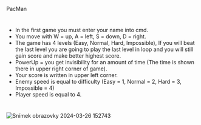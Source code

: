 PacMan
#
- In the first game you must enter your name into cmd.
- You move with W = up, A = left, S = down, D = right.
- The game has 4 levels (Easy, Normal, Hard, Impossible), If you will beat the last level you are going to play the last level in loop and you will still gain score and make better highest score.
- PowerUp = you get invisibility for an amount of time (The time is shown there in upper right corner of game).
- Your score is written in upper left corner.
- Enemy speed is equal to difficulty (Easy = 1, Normal = 2, Hard = 3, Impossible = 4)
- Player speed is equal to 4.
#
![Snímek obrazovky 2024-03-26 152743](https://github.com/jirkapriv/PacmanThemedGame/assets/115136363/4ebf4dbf-a01b-409f-905e-4a2af4d2ec3d)
